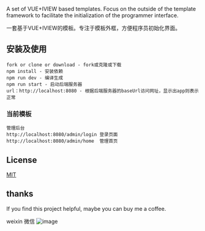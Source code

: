 ﻿A set of VUE+IVIEW based templates. Focus on the outside of the template framework to facilitate the initialization of the programmer interface.

一套基于VUE+IVIEW的模板。专注于模板外框，方便程序员初始化界面。

## 安装及使用
```
fork or clone or download - fork或克隆或下载
npm install - 安装依赖
npm run dev - 编译生成
npm run start - 启动后端服务器
url：http://localhost:8080 - 根据后端服务器的baseUrl访问网址，显示出app则表示正常
```
### 当前模板
```
管理后台
http://localhost:8080/admin/login 登录页面
http://localhost:8080/admin/home  管理首页
```

## License
[MIT](http://opensource.org/licenses/MIT)

## thanks
If you find this project helpful, maybe you can buy me a coffee. 

weixin 微信
![image](https://github.com/qq4917220/iview-template/blob/master/static/pic/weixin.jpg)

